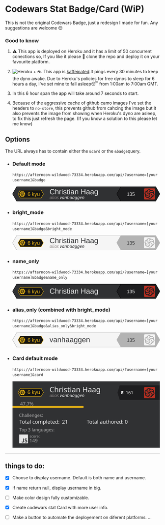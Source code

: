 # Codewars Stat Badge/Card (WiP) 
This is not the original Codewars Badge, just a redesign I made for fun. Any suggestions are welcome 😊


### Good to know
1. ⚠ This app is deployed on Heroku and it has a limit of 50 concurrent conections so, If you like it please 🙏 clone the repo and deploy it on your favourite platform.

2. ![Heroku][1] + ☕. This app is [kaffeinated](https://kaffeine.herokuapp.com/).It pings every 30 minutes to keep the dyno awake. Due to Heroku's policies for free dynos to sleep for 6 hours a day, I've set mine to fall asleep😴 from 1:00am to 7:00am GMT.

3. In this 6 hour span the app will take around 7 seconds to start. 

4. Because of the aggressive cache of github camo images I've set the headers to `no-store`, this prevents github from cahcing the image but it also prevents the image from showing when Heroku's dyno are asleep, to fix this just refresh the page. (If you know a solution to this please let me know)


## Options 

The URL always has to contain either the `&card` or the `&badge`query.

- ### Default mode 
   `https://afternoon-wildwood-73334.herokuapp.com/api/?username=[your username]&badge`
 
    ![](./svg/defaultBadge.svg)
 
- ### bright_mode
   `https://afternoon-wildwood-73334.herokuapp.com/api/?username=[your username]&badge&bright_mode`
 
    ![](./svg/badgeBrightMode.svg)

- ### name_only
  `https://afternoon-wildwood-73334.herokuapp.com/api/?username=[your username]&badge&name_only`

    ![](./svg/badgeNameOnly.svg)

- ### alias_only (combined with bright_mode)
  `https://afternoon-wildwood-73334.herokuapp.com/api/?username=[your username]&badge&alias_only&bright_mode`

    ![](./svg/badgeCombinedOptions.svg)
 
 - ### Card default mode
   `https://afternoon-wildwood-73334.herokuapp.com/api/?username=[your username]&card`
   
   ![](./svg/svgCard.svg)
---
 
## things to do:
- [x] Choose to display username. Default is both name and username.

- [x] If name return null, display username in big.

- [ ] Make color design fully customizable.

- [x] Create codewars stat Card with more user info.

- [ ] Make a button to automate the deployement on diferent platforms.
...

[1]: https://img.shields.io/static/v1?label=heroku&logo=heroku&labelColor=9e7cc1&style=flat&message=&nbsp;&color=9e7cc1

